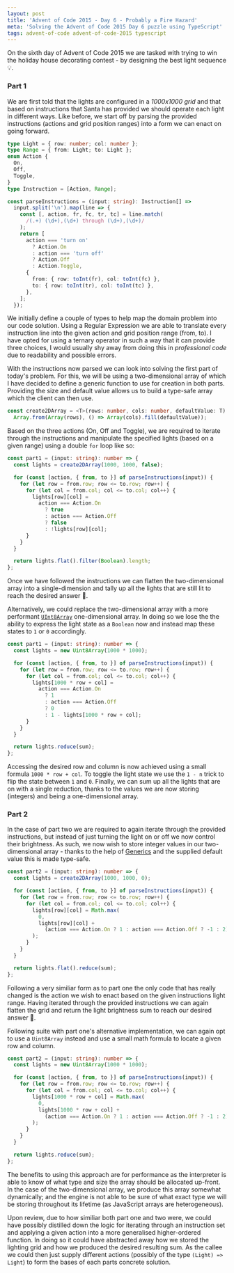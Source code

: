 ```yaml
---
layout: post
title: 'Advent of Code 2015 - Day 6 - Probably a Fire Hazard'
meta: 'Solving the Advent of Code 2015 Day 6 puzzle using TypeScript'
tags: advent-of-code advent-of-code-2015 typescript
---
```


On the sixth day of Advent of Code 2015 we are tasked with trying to win the holiday house decorating contest - by designing the best light sequence 💡.

<!--more-->

### Part 1

We are first told that the lights are configured in a _1000x1000 grid_ and that based on instructions that Santa has provided we should operate each light in different ways.
Like before, we start off by parsing the provided instructions (actions and grid position ranges) into a form we can enact on going forward.

```typescript
type Light = { row: number; col: number };
type Range = { from: Light; to: Light };
enum Action {
  On,
  Off,
  Toggle,
}
type Instruction = [Action, Range];

const parseInstructions = (input: string): Instruction[] =>
  input.split('\n').map(line => {
    const [, action, fr, fc, tr, tc] = line.match(
      /(.+) (\d+),(\d+) through (\d+),(\d+)/
    );
    return [
      action === 'turn on'
        ? Action.On
        : action === 'turn off'
        ? Action.Off
        : Action.Toggle,
      {
        from: { row: toInt(fr), col: toInt(fc) },
        to: { row: toInt(tr), col: toInt(tc) },
      },
    ];
  });
```

We initially define a couple of types to help map the domain problem into our code solution.
Using a Regular Expression we are able to translate every instruction line into the given action and grid position range (from, to).
I have opted for using a ternary operator in such a way that it can provide three choices, I would usually shy away from doing this in _professional code_ due to readability and possible errors.

With the instructions now parsed we can look into solving the first part of today's problem.
For this, we will be using a two-dimensional array of which I have decided to define a generic function to use for creation in both parts.
Providing the size and default value allows us to build a type-safe array which the client can then use.

```typescript
const create2DArray = <T>(rows: number, cols: number, defaultValue: T): T[][] =>
  Array.from(Array(rows), () => Array(cols).fill(defaultValue));
```

Based on the three actions (On, Off and Toggle), we are required to iterate through the instructions and manipulate the specified lights (based on a given range) using a double `for` loop like so:

```typescript
const part1 = (input: string): number => {
  const lights = create2DArray(1000, 1000, false);

  for (const [action, { from, to }] of parseInstructions(input)) {
    for (let row = from.row; row <= to.row; row++) {
      for (let col = from.col; col <= to.col; col++) {
        lights[row][col] =
          action === Action.On
            ? true
            : action === Action.Off
            ? false
            : !lights[row][col];
      }
    }
  }

  return lights.flat().filter(Boolean).length;
};
```

Once we have followed the instructions we can flatten the two-dimensional array into a single-dimension and tally up all the lights that are still lit to reach the desired answer 🌟.

Alternatively, we could replace the two-dimensional array with a more performant [`UInt8Array`](https://developer.mozilla.org/en-US/docs/Web/JavaScript/Reference/Global_Objects/Uint8Array) one-dimensional array.
In doing so we lose the the ability to express the light state as a `Boolean` now and instead map these states to `1` or `0` accordingly.

```typescript
const part1 = (input: string): number => {
  const lights = new Uint8Array(1000 * 1000);

  for (const [action, { from, to }] of parseInstructions(input)) {
    for (let row = from.row; row <= to.row; row++) {
      for (let col = from.col; col <= to.col; col++) {
        lights[1000 * row + col] =
          action === Action.On
            ? 1
            : action === Action.Off
            ? 0
            : 1 - lights[1000 * row + col];
      }
    }
  }

  return lights.reduce(sum);
};
```

Accessing the desired row and column is now achieved using a small formula `1000 * row + col`.
To toggle the light state we use the `1 - n` trick to flip the state between `1` and `0`.
Finally, we can sum up all the lights that are on with a single reduction, thanks to the values we are now storing (integers) and being a one-dimensional array.

### Part 2

In the case of part two we are required to again iterate through the provided instructions, but instead of just turning the light on or off we now control their brightness.
As such, we now wish to store integer values in our two-dimensional array - thanks to the help of [Generics](https://www.typescriptlang.org/docs/handbook/generics.html) and the supplied default value this is made type-safe.

```typescript
const part2 = (input: string): number => {
  const lights = create2DArray(1000, 1000, 0);

  for (const [action, { from, to }] of parseInstructions(input)) {
    for (let row = from.row; row <= to.row; row++) {
      for (let col = from.col; col <= to.col; col++) {
        lights[row][col] = Math.max(
          0,
          lights[row][col] +
            (action === Action.On ? 1 : action === Action.Off ? -1 : 2)
        );
      }
    }
  }

  return lights.flat().reduce(sum);
};
```

Following a very similiar form as to part one the only code that has really changed is the action we wish to enact based on the given instructions light range.
Having iterated through the provided instructions we can again flatten the grid and return the light brightness sum to reach our desired answer 🌟.

Following suite with part one's alternative implementation, we can again opt to use a `Uint8Array` instead and use a small math formula to locate a given row and column.

```typescript
const part2 = (input: string): number => {
  const lights = new Uint8Array(1000 * 1000);

  for (const [action, { from, to }] of parseInstructions(input)) {
    for (let row = from.row; row <= to.row; row++) {
      for (let col = from.col; col <= to.col; col++) {
        lights[1000 * row + col] = Math.max(
          0,
          lights[1000 * row + col] +
            (action === Action.On ? 1 : action === Action.Off ? -1 : 2)
        );
      }
    }
  }

  return lights.reduce(sum);
};
```

The benefits to using this approach are for performance as the interpreter is able to know of what type and size the array should be allocated up-front.
In the case of the two-dimensional array, we produce this array somewhat dynamically; and the engine is not able to be sure of what exact type we will be storing throughout its lifetime (as JavaScript arrays are heterogeneous).

Upon review, due to how similiar both part one and two were, we could have possibly distilled down the logic for iterating through an instruction set and applying a given action into a more generalised higher-ordered function.
In doing so it could have abstracted away how we stored the lighting grid and how we produced the desired resulting sum.
As the callee we could then just supply different actions (possibly of the type `(Light) => Light`) to form the bases of each parts concrete solution.
